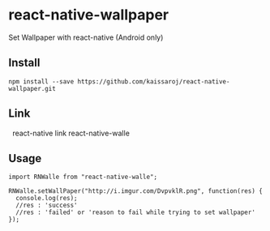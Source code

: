 # react-native-wallpaper
Set Wallpaper with react-native (Android only)
## Install

    npm install --save https://github.com/kaissaroj/react-native-wallpaper.git
  
## Link

    react-native link react-native-walle

## Usage

    import RNWalle from "react-native-walle";
    
    RNWalle.setWallPaper("http://i.imgur.com/DvpvklR.png", function(res) {
      console.log(res);
      //res : 'success'
      //res : 'failed' or 'reason to fail while trying to set wallpaper'
    });
